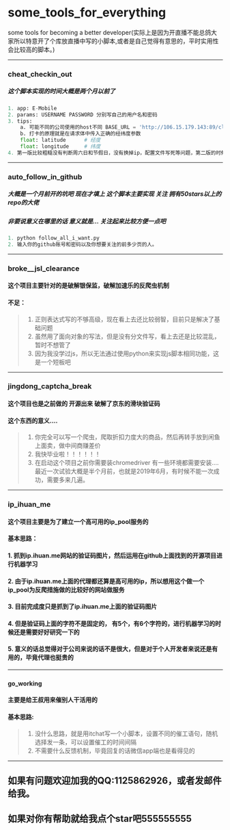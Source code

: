 # some_tools_for_everything
some tools for becoming a better developer(实际上是因为开直播不能总鸽大家所以特意开了个库放直播中写的小脚本,或者是自己觉得有意思的，平时实用性会比较高的脚本。)

---
### cheat_checkin_out
##### 这个脚本实现的时间大概是两个月以前了
```python
1. app: E-Mobile
2. params: USERNAME PASSWORD 分别写自己的用户名和密码
3. tips: 
    a. 可能不同的公司使用的host不同 BASE_URL = 'http://106.15.179.143:89/client.do' 中的host部分可能需要替换
    b. 打卡的原理就是在请求体中传入正确的经纬度参数
    float: latitude      # 经度
    float: longitude     # 纬度
4. 第一版比较粗糙没有判断周六日和节假日，没有换掉ip，配置文件写死等问题，第二版的时候我会修复这些问题
```

---
### auto_follow_in_github
##### 大概是一个月前开的坑吧 现在才填上 这个脚本主要实现 关注 拥有50stars以上的repo的大佬
##### 非要说意义在哪里的话 意义就是... 关注起来比较方便一点吧
```python
1. python follow_all_i_want.py
2. 输入你的github账号和密码以及你想要关注的前多少页的人。
```

---
### broke__jsl_clearance
#### 这个项目主要针对的是破解银保监，破解加速乐的反爬虫机制
#### 不足：
> 1. 正则表达式写的不够高级，现在看上去还比较弱智，目前只是解决了基础问题
> 2. 虽然用了面向对象的写法，但是没有分文件写，看上去还是比较混乱，暂时不想管了
> 3. 因为我没学过js，所以无法通过使用python来实现js脚本相同功能，这是一个短板吧

---
### jingdong_captcha_break
#### 这个项目也是之前做的 开源出来 破解了京东的滑块验证码
#### 这个东西的意义....
> 1. 你完全可以写一个爬虫，爬取折扣力度大的商品，然后再转手放到闲鱼上面卖，做中间商赚差价
> 2. 我快毕业啦！！！！！！
> 3. 在启动这个项目之前你需要装chromedriver 有一些环境都需要安装....最近一次试验大概是半个月前，也就是2019年6月，有时候不能一次成功，需要多来几遍。


---
### ip_ihuan_me
#### 这个项目主要是为了建立一个高可用的ip_pool服务的
#### 基本思路：
#### 1. 抓到ip.ihuan.me网站的验证码图片，然后运用在github上面找到的开源项目进行机器学习
#### 2. 由于ip.ihuan.me上面的代理都还算是高可用的ip，所以想用这个做一个ip_pool为反爬措施做的比较好的网站做服务
#### 3. 目前完成度只是抓到了ip.ihuan.me上面的验证码图片
#### 4. 但是验证码上面的字符不是固定的， 有5个，有6个字符的，进行机器学习的时候还是需要好好研究一下的
#### 5. 意义的话总觉得对于公司来说的话不是很大，但是对于个人开发者来说还是有用的，毕竟代理也挺贵的


---
### 
#### go_working
#### 主要是给王叔用来催别人干活用的
#### 基本思路:
> 1. 没什么思路，就是用itchat写一个小脚本，设置不同的催工语句，随机选择发一条，可以设置催工的时间间隔
> 2. 不需要什么反馈机制，毕竟回复的话微信app端也是看得见的

-----
## 如果有问题欢迎加我的QQ:1125862926，或者发邮件给我。
## 如果对你有帮助就给我点个star吧555555555




